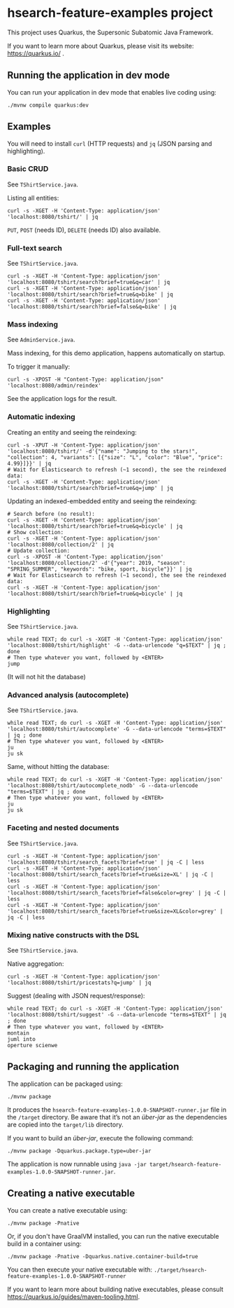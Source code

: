 # hsearch-feature-examples project

This project uses Quarkus, the Supersonic Subatomic Java Framework.

If you want to learn more about Quarkus, please visit its website: https://quarkus.io/ .

## Running the application in dev mode

You can run your application in dev mode that enables live coding using:
```shell script
./mvnw compile quarkus:dev
```

## Examples

You will need to install `curl` (HTTP requests) and `jq` (JSON parsing and highlighting).

### Basic CRUD

See `TShirtService.java`.

Listing all entities:

```shell script
curl -s -XGET -H 'Content-Type: application/json' 'localhost:8080/tshirt/' | jq
```

`PUT`, `POST` (needs ID), `DELETE` (needs ID) also available.

### Full-text search

See `TShirtService.java`.

```shell script
curl -s -XGET -H 'Content-Type: application/json' 'localhost:8080/tshirt/search?brief=true&q=car' | jq
curl -s -XGET -H 'Content-Type: application/json' 'localhost:8080/tshirt/search?brief=true&q=bike' | jq
curl -s -XGET -H 'Content-Type: application/json' 'localhost:8080/tshirt/search?brief=false&q=bike' | jq
```

### Mass indexing

See `AdminService.java`.

Mass indexing, for this demo application, happens automatically on startup.

To trigger it manually:

```shell script
curl -s -XPOST -H "Content-Type: application/json" 'localhost:8080/admin/reindex'
```

See the application logs for the result.

### Automatic indexing

Creating an entity and seeing the reindexing:

```shell script
curl -s -XPUT -H 'Content-Type: application/json' 'localhost:8080/tshirt/' -d'{"name": "Jumping to the stars!", "collection": 4, "variants": [{"size": "L", "color": "Blue", "price": 4.99}]}}' | jq
# Wait for Elasticsearch to refresh (~1 second), the see the reindexed data:
curl -s -XGET -H 'Content-Type: application/json' 'localhost:8080/tshirt/search?brief=true&q=jump' | jq
```

Updating an indexed-embedded entity and seeing the reindexing:

```shell script
# Search before (no result):
curl -s -XGET -H 'Content-Type: application/json' 'localhost:8080/tshirt/search?brief=true&q=bicycle' | jq
# Show collection:
curl -s -XGET -H 'Content-Type: application/json' 'localhost:8080/collection/2' | jq
# Update collection:
curl -s -XPOST -H 'Content-Type: application/json' 'localhost:8080/collection/2' -d'{"year": 2019, "season": "SPRING_SUMMER", "keywords": "bike, sport, bicycle"}}' | jq
# Wait for Elasticsearch to refresh (~1 second), the see the reindexed data:
curl -s -XGET -H 'Content-Type: application/json' 'localhost:8080/tshirt/search?brief=true&q=bicycle' | jq
```

### Highlighting

See `TShirtService.java`.

```shell script
while read TEXT; do curl -s -XGET -H 'Content-Type: application/json' 'localhost:8080/tshirt/highlight' -G --data-urlencode "q=$TEXT" | jq ; done
# Then type whatever you want, followed by <ENTER>
jump
```

(It will not hit the database)

### Advanced analysis (autocomplete)

See `TShirtService.java`.

```shell script
while read TEXT; do curl -s -XGET -H 'Content-Type: application/json' 'localhost:8080/tshirt/autocomplete' -G --data-urlencode "terms=$TEXT" | jq ; done
# Then type whatever you want, followed by <ENTER>
ju
ju sk
```

Same, without hitting the database:

```shell script
while read TEXT; do curl -s -XGET -H 'Content-Type: application/json' 'localhost:8080/tshirt/autocomplete_nodb' -G --data-urlencode "terms=$TEXT" | jq ; done
# Then type whatever you want, followed by <ENTER>
ju
ju sk
```

### Faceting and nested documents

See `TShirtService.java`.

```shell script
curl -s -XGET -H 'Content-Type: application/json' 'localhost:8080/tshirt/search_facets?brief=true' | jq -C | less
curl -s -XGET -H 'Content-Type: application/json' 'localhost:8080/tshirt/search_facets?brief=true&size=XL' | jq -C | less
curl -s -XGET -H 'Content-Type: application/json' 'localhost:8080/tshirt/search_facets?brief=false&color=grey' | jq -C | less
curl -s -XGET -H 'Content-Type: application/json' 'localhost:8080/tshirt/search_facets?brief=true&size=XL&color=grey' | jq -C | less
```

### Mixing native constructs with the DSL

See `TShirtService.java`.

Native aggregation:

```shell script
curl -s -XGET -H 'Content-Type: application/json' 'localhost:8080/tshirt/pricestats?q=jump' | jq
```

Suggest (dealing with JSON request/response):

```shell script
while read TEXT; do curl -s -XGET -H 'Content-Type: application/json' 'localhost:8080/tshirt/suggest' -G --data-urlencode "terms=$TEXT" | jq ; done
# Then type whatever you want, followed by <ENTER>
montain
juml into
operture scienwe
```

## Packaging and running the application

The application can be packaged using:
```shell script
./mvnw package
```
It produces the `hsearch-feature-examples-1.0.0-SNAPSHOT-runner.jar` file in the `/target` directory.
Be aware that it’s not an _über-jar_ as the dependencies are copied into the `target/lib` directory.

If you want to build an _über-jar_, execute the following command:
```shell script
./mvnw package -Dquarkus.package.type=uber-jar
```

The application is now runnable using `java -jar target/hsearch-feature-examples-1.0.0-SNAPSHOT-runner.jar`.

## Creating a native executable

You can create a native executable using: 
```shell script
./mvnw package -Pnative
```

Or, if you don't have GraalVM installed, you can run the native executable build in a container using: 
```shell script
./mvnw package -Pnative -Dquarkus.native.container-build=true
```

You can then execute your native executable with: `./target/hsearch-feature-examples-1.0.0-SNAPSHOT-runner`

If you want to learn more about building native executables, please consult https://quarkus.io/guides/maven-tooling.html.
